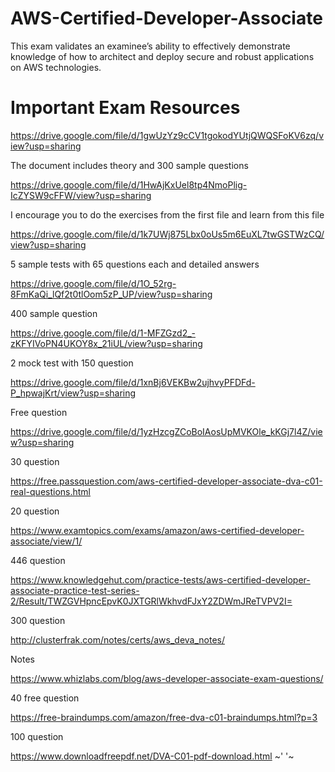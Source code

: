 # AWS-Certified-Developer-Associate
This exam validates an examinee’s ability to effectively demonstrate knowledge of how to architect and deploy secure and robust applications on AWS technologies.
# Important Exam Resources
https://drive.google.com/file/d/1gwUzYz9cCV1tgokodYUtjQWQSFoKV6zq/view?usp=sharing

The document includes theory and 300 sample questions

https://drive.google.com/file/d/1HwAjKxUel8tp4NmoPlig-IcZYSW9cFFW/view?usp=sharing

I encourage you to do the exercises from the first file and learn from this file

https://drive.google.com/file/d/1k7UWj875Lbx0oUs5m6EuXL7twGSTWzCQ/view?usp=sharing

5 sample tests with 65 questions each and detailed answers

https://drive.google.com/file/d/1O_52rg-8FmKaQi_lQf2t0tlOom5zP_UP/view?usp=sharing

400 sample question

https://drive.google.com/file/d/1-MFZGzd2_-zKFYIVoPN4UKOY8x_21iUL/view?usp=sharing

2 mock test with 150 question

https://drive.google.com/file/d/1xnBj6VEKBw2ujhvyPFDFd-P_hpwajKrt/view?usp=sharing

Free question

https://drive.google.com/file/d/1yzHzcgZCoBoIAosUpMVKOle_kKGj7l4Z/view?usp=sharing

30 question

https://free.passquestion.com/aws-certified-developer-associate-dva-c01-real-questions.html

20 question

https://www.examtopics.com/exams/amazon/aws-certified-developer-associate/view/1/

446 question

https://www.knowledgehut.com/practice-tests/aws-certified-developer-associate-practice-test-series-2/Result/TWZGVHpncEpvK0JXTGRlWkhvdFJxY2ZDWmJReTVPV2I=

300 question

http://clusterfrak.com/notes/certs/aws_deva_notes/

Notes

https://www.whizlabs.com/blog/aws-developer-associate-exam-questions/

40 free question

https://free-braindumps.com/amazon/free-dva-c01-braindumps.html?p=3

100 question

https://www.downloadfreepdf.net/DVA-C01-pdf-download.html
~' '~
